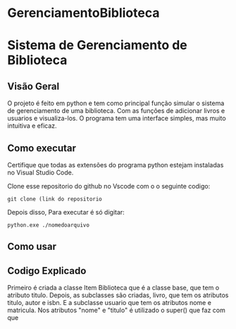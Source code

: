 # GerenciamentoBiblioteca

# Sistema de Gerenciamento de Biblioteca

## Visão Geral
O projeto é feito em python e tem como principal função simular o sistema de gerenciamento de uma biblioteca. Com as funções de adicionar livros e usuarios e visualiza-los. O programa tem uma interface simples, mas muito intuitiva e eficaz.

## Como executar
Certifique que todas as extensões do programa python estejam instaladas no Visual Studio Code.  

Clone esse repositorio do github no Vscode com o o seguinte codigo:
```
git clone (link do repositorio 
```

Depois disso, Para executar é só digitar:

```
python.exe ./nomedoarquivo
```

## Como usar

## Codigo Explicado

Primeiro é criada a classe Item Biblioteca que é a classe base, que tem o atributo titulo. Depois, as subclasses são criadas, livro, que tem os atributos titulo, autor e isbn. E a subclasse usuario que tem os atributos nome e matricula.
Nos atributos "nome" e "titulo" é utilizado o super() que faz com que
